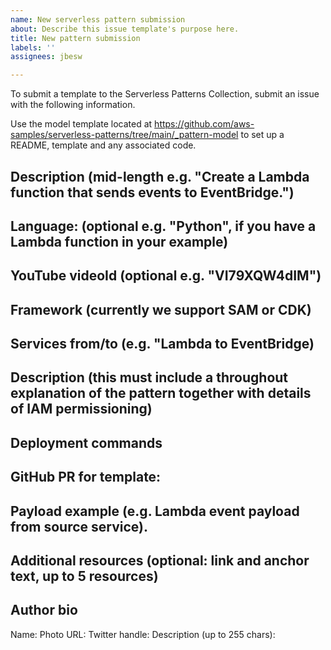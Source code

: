 ```yaml
---
name: New serverless pattern submission
about: Describe this issue template's purpose here.
title: New pattern submission
labels: ''
assignees: jbesw

---
```


To submit a template to the Serverless Patterns Collection, submit an issue with the following information.

Use the model template located at https://github.com/aws-samples/serverless-patterns/tree/main/_pattern-model to set up a README, template and any associated code.

## Description (mid-length e.g. "Create a Lambda function that sends events to EventBridge.")

## Language: (optional e.g. "Python", if you have a Lambda function in your example)

## YouTube videoId (optional e.g. "VI79XQW4dIM")

## Framework (currently we support SAM or CDK)

## Services from/to (e.g. "Lambda to EventBridge)

## Description (this must include a throughout explanation of the pattern together with details of IAM permissioning)

## Deployment commands

## GitHub PR for template: 

## Payload example (e.g. Lambda event payload from source service).

## Additional resources (optional: link and anchor text, up to 5 resources)

## Author bio 
Name:
Photo URL:
Twitter handle:
Description (up to 255 chars):
